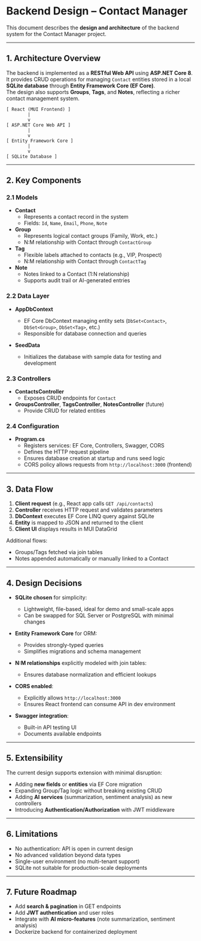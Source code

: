 # Backend Design – Contact Manager

This document describes the **design and architecture** of the backend system for the Contact Manager project.

---

## 1. Architecture Overview
The backend is implemented as a **RESTful Web API** using **ASP.NET Core 8**.  
It provides CRUD operations for managing `Contact` entities stored in a local **SQLite database** through **Entity Framework Core (EF Core)**.  
The design also supports **Groups**, **Tags**, and **Notes**, reflecting a richer contact management system.

```
[ React (MUI Frontend) ]
        |
        v
[ ASP.NET Core Web API ]
        |
        v
[ Entity Framework Core ]
        |
        v
[ SQLite Database ]
```

---

## 2. Key Components

### 2.1 Models
- **Contact**
  - Represents a contact record in the system
  - Fields: `Id`, `Name`, `Email`, `Phone`, `Note`
- **Group**
  - Represents logical contact groups (Family, Work, etc.)
  - N:M relationship with Contact through `ContactGroup`
- **Tag**
  - Flexible labels attached to contacts (e.g., VIP, Prospect)
  - N:M relationship with Contact through `ContactTag`
- **Note**
  - Notes linked to a Contact (1:N relationship)
  - Supports audit trail or AI-generated entries

### 2.2 Data Layer
- **AppDbContext**
  - EF Core DbContext managing entity sets (`DbSet<Contact>`, `DbSet<Group>`, `DbSet<Tag>`, etc.)
  - Responsible for database connection and queries

- **SeedData**
  - Initializes the database with sample data for testing and development

### 2.3 Controllers
- **ContactsController**
  - Exposes CRUD endpoints for `Contact`
- **GroupsController**, **TagsController**, **NotesController** (future)
  - Provide CRUD for related entities

### 2.4 Configuration
- **Program.cs**
  - Registers services: EF Core, Controllers, Swagger, CORS
  - Defines the HTTP request pipeline
  - Ensures database creation at startup and runs seed logic
  - CORS policy allows requests from `http://localhost:3000` (frontend)

---

## 3. Data Flow

1. **Client request** (e.g., React app calls `GET /api/contacts`)
2. **Controller** receives HTTP request and validates parameters
3. **DbContext** executes EF Core LINQ query against SQLite
4. **Entity** is mapped to JSON and returned to the client
5. **Client UI** displays results in MUI DataGrid

Additional flows:
- Groups/Tags fetched via join tables
- Notes appended automatically or manually linked to a Contact

---

## 4. Design Decisions

- **SQLite chosen** for simplicity:
  - Lightweight, file-based, ideal for demo and small-scale apps
  - Can be swapped for SQL Server or PostgreSQL with minimal changes

- **Entity Framework Core** for ORM:
  - Provides strongly-typed queries
  - Simplifies migrations and schema management

- **N:M relationships** explicitly modeled with join tables:
  - Ensures database normalization and efficient lookups

- **CORS enabled**:
  - Explicitly allows `http://localhost:3000`
  - Ensures React frontend can consume API in dev environment

- **Swagger integration**:
  - Built-in API testing UI
  - Documents available endpoints

---

## 5. Extensibility

The current design supports extension with minimal disruption:
- Adding **new fields** or **entities** via EF Core migration
- Expanding Group/Tag logic without breaking existing CRUD
- Adding **AI services** (summarization, sentiment analysis) as new controllers
- Introducing **Authentication/Authorization** with JWT middleware

---

## 6. Limitations

- No authentication: API is open in current design
- No advanced validation beyond data types
- Single-user environment (no multi-tenant support)
- SQLite not suitable for production-scale deployments

---

## 7. Future Roadmap
- Add **search & pagination** in GET endpoints
- Add **JWT authentication** and user roles
- Integrate with **AI micro-features** (note summarization, sentiment analysis)
- Dockerize backend for containerized deployment
